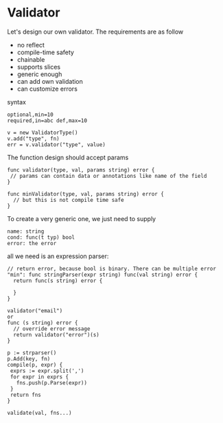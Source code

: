 # Validator

Let's design our own validator. The requirements are as follow

- no reflect
- compile-time safety
- chainable
- supports slices
- generic enough
- can add own validation
- can customize errors

syntax

```
optional,min=10
required,in=abc def,max=10
```

```
v = new ValidatorType()
v.add("type", fn)
err = v.validator("type", value)
```

The function design should accept params

```
func validator(type, val, params string) error {
 // params can contain data or annotations like name of the field 
}

func minValidator(type, val, params string) error {
  // but this is not compile time safe
}
```

To create a very generic one, we just need to supply 

```
name: string
cond: func(t typ) bool
error: the error
```

all we need is an expression parser:

```
// return error, because bool is binary. There can be multiple error
"min": func stringParser(expr string) func(val string) error {
  return func(s string) error {
   
  }
}

validator("email")
or
func (s string) error {
  // override error message
  return validator("error")(s)
}
```

```
p := strparser()
p.Add(key, fn)
compile(p, expr) {
 exprs := expr.split(',')
 for expr in exprs {
   fns.push(p.Parse(expr))
 }
 return fns
}

validate(val, fns...)
```
